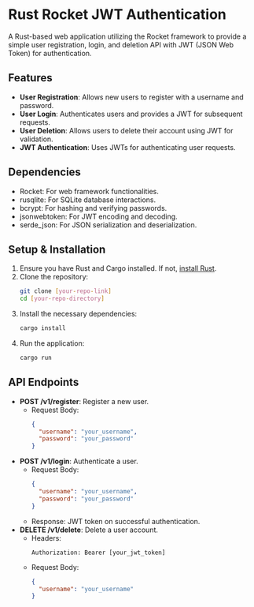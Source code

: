 
# Rust Rocket JWT Authentication

A Rust-based web application utilizing the Rocket framework to provide a simple user registration, login, and deletion API with JWT (JSON Web Token) for authentication.

## Features

- **User Registration**: Allows new users to register with a username and password.
- **User Login**: Authenticates users and provides a JWT for subsequent requests.
- **User Deletion**: Allows users to delete their account using JWT for validation.
- **JWT Authentication**: Uses JWTs for authenticating user requests.

## Dependencies

- Rocket: For web framework functionalities.
- rusqlite: For SQLite database interactions.
- bcrypt: For hashing and verifying passwords.
- jsonwebtoken: For JWT encoding and decoding.
- serde_json: For JSON serialization and deserialization.

## Setup & Installation

1. Ensure you have Rust and Cargo installed. If not, [install Rust](https://www.rust-lang.org/learn/get-started).
2. Clone the repository:
   ```bash
   git clone [your-repo-link]
   cd [your-repo-directory]
   ```
3. Install the necessary dependencies:
   ```bash
   cargo install
   ```
4. Run the application:
   ```bash
   cargo run
   ```

## API Endpoints

- **POST /v1/register**: Register a new user.
  - Request Body: 
    ```json
    {
      "username": "your_username",
      "password": "your_password"
    }
    ```
- **POST /v1/login**: Authenticate a user.
  - Request Body: 
    ```json
    {
      "username": "your_username",
      "password": "your_password"
    }
    ```
  - Response: JWT token on successful authentication.
- **DELETE /v1/delete**: Delete a user account.
  - Headers: 
    ```plaintext
    Authorization: Bearer [your_jwt_token]
    ```
  - Request Body:
    ```json
    {
      "username": "your_username"
    }
    ```
